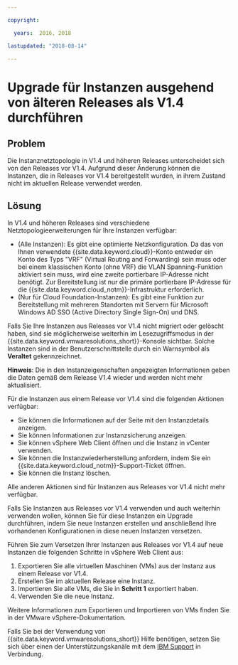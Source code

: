 ```yaml
---

copyright:

  years:  2016, 2018

lastupdated: "2018-08-14"

---
```


# Upgrade für Instanzen ausgehend von älteren Releases als V1.4 durchführen

## Problem

Die Instanznetztopologie in V1.4 und höheren Releases unterscheidet sich von den Releases vor V1.4. Aufgrund dieser Änderung können die Instanzen, die in Releases vor V1.4 bereitgestellt wurden, in ihrem Zustand nicht im aktuellen Release verwendet werden.

## Lösung

In V1.4 und höheren Releases sind verschiedene Netztopologieerweiterungen für Ihre Instanzen verfügbar:
* (Alle Instanzen): Es gibt eine optimierte Netzkonfiguration. Da das von Ihnen verwendete {{site.data.keyword.cloud}}-Konto entweder ein Konto des Typs "VRF" (Virtual Routing and Forwarding) sein muss oder bei einem klassischen Konto (ohne VRF) die VLAN Spanning-Funktion aktiviert sein muss, wird eine zweite portierbare IP-Adresse nicht benötigt. Zur Bereitstellung ist nur die primäre portierbare IP-Adresse für die {{site.data.keyword.cloud_notm}}-Infrastruktur erforderlich.
* (Nur für Cloud Foundation-Instanzen): Es gibt eine Funktion zur Bereitstellung mit mehreren Standorten mit Servern für Microsoft Windows AD SSO (Active Directory Single Sign-On) und DNS.

Falls Sie Ihre Instanzen aus Releases vor V1.4 nicht migriert oder gelöscht haben, sind sie möglicherweise weiterhin im Lesezugriffsmodus in der {{site.data.keyword.vmwaresolutions_short}}-Konsole sichtbar. Solche Instanzen sind in der Benutzerschnittstelle durch ein Warnsymbol als **Veraltet** gekennzeichnet.

**Hinweis**: Die in den Instanzeigenschaften angezeigten Informationen geben die Daten gemäß dem Release V1.4 wieder und werden nicht mehr aktualisiert.

Für die Instanzen aus einem Release vor V1.4 sind die folgenden Aktionen verfügbar:
*  Sie können die Informationen auf der Seite mit den Instanzdetails anzeigen.
*  Sie können Informationen zur Instanzsicherung anzeigen.
*  Sie können vSphere Web Client öffnen und die Instanz in vCenter verwenden.
*  Sie können die Instanzwiederherstellung anfordern, indem Sie ein {{site.data.keyword.cloud_notm}}-Support-Ticket öffnen.
*  Sie können die Instanz löschen.

Alle anderen Aktionen sind für Instanzen aus Releases vor V1.4 nicht mehr verfügbar.

Falls Sie Instanzen aus Releases vor V1.4 verwenden und auch weiterhin verwenden wollen, können Sie für diese Instanzen ein Upgrade durchführen, indem Sie neue Instanzen erstellen und anschließend Ihre vorhandenen Konfigurationen in diese neuen Instanzen versetzen.

Führen Sie zum Versetzen Ihrer Instanzen aus Releases vor V1.4 auf neue Instanzen die folgenden Schritte in vSphere Web Client aus:
1. Exportieren Sie alle virtuellen Maschinen (VMs) aus der Instanz aus einem Release vor V1.4.
2. Erstellen Sie im aktuellen Release eine Instanz.
3. Importieren Sie alle VMs, die Sie in **Schritt 1** exportiert haben.
4. Verwenden Sie die neue Instanz.

Weitere Informationen zum Exportieren und Importieren von VMs finden Sie in der VMware vSphere-Dokumentation.

Falls Sie bei der Verwendung von {{site.data.keyword.vmwaresolutions_short}} Hilfe benötigen, setzen Sie sich über einen der Unterstützungskanäle mit dem [IBM Support](trbl_support.html) in Verbindung.
